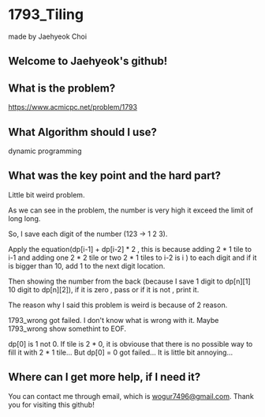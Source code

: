 # 1793_Tiling

made by Jaehyeok Choi

## Welcome to Jaehyeok's github!

## What is the problem?

https://www.acmicpc.net/problem/1793

## What Algorithm should I use?

dynamic programming

## What was the key point and the hard part?

Little bit weird problem.

As we can see in the problem, the number is very high it exceed the limit of long long.

So, I save each digit of the number (123 -> 1 2 3).

Apply the equation(dp[i-1] + dp[i-2] * 2 , this is because adding 2 * 1 tile to i-1 and adding one 2 * 2 tile or two 2 * 1 tiles to i-2 is i ) to each digit and if it is bigger than 10, add 1 to the next digit location.

Then showing the number from the back (because I save 1 digit to dp[n][1] 10 digit to dp[n][2]), if it is zero , pass or if it is not , print it.

The reason why I said this problem is weird is because of 2 reason.

1793_wrong got failed. I don't know what is wrong with it. Maybe 1793_wrong show somethint to EOF.

dp[0] is 1 not 0. If tile is 2 * 0, it is obviouse that there is no possible way to fill it with 2 * 1 tile... But dp[0] = 0 got failed... It is little bit annoying...

## Where can I get more help, if I need it?

You can contact me through email, which is wogur7496@gmail.com.
Thank you for visiting this github!
